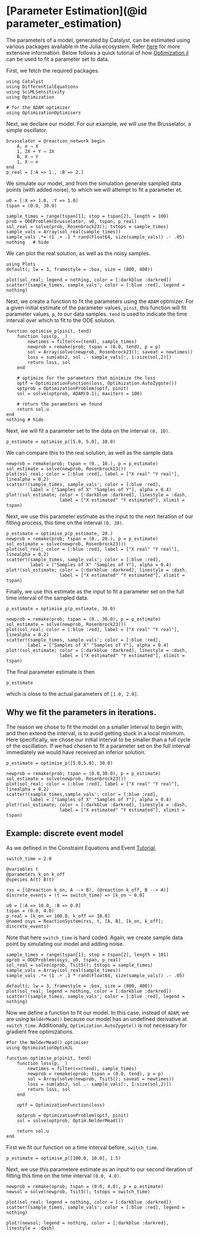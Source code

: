 # [Parameter Estimation](@id parameter_estimation)
The parameters of a model, generated by Catalyst, can be estimated using various
packages available in the Julia ecosystem. Refer
[here](https://docs.sciml.ai/Overview/stable/highlevels/inverse_problems/) for
more extensive information. Below follows a quick tutorial of how
[Optimization.jl](https://docs.sciml.ai/Optimization/stable/) can be used to fit
a parameter set to data.

First, we fetch the required packages.
```@example pe1
using Catalyst
using DifferentialEquations
using SciMLSensitivity
using Optimization

# for the ADAM optimizer
using OptimizationOptimisers
```

Next, we declare our model. For our example, we will use the Brusselator, a
simple oscillator.
```@example pe1
brusselator = @reaction_network begin
    A, ∅ → X
    1, 2X + Y → 3X
    B, X → Y
    1, X → ∅
end
p_real = [:A => 1., :B => 2.]
```

We simulate our model, and from the simulation generate sampled data points
(with added noise), to which we will attempt to fit a parameter et.
```@example pe1
u0 = [:X => 1.0, :Y => 1.0]
tspan = (0.0, 30.0)

sample_times = range(tspan[1]; stop = tspan[2], length = 100)
prob = ODEProblem(brusselator, u0, tspan, p_real)
sol_real = solve(prob, Rosenbrock23(); tstops = sample_times)
sample_vals = Array(sol_real(sample_times))
sample_vals .*= (1 .+ .1 * rand(Float64, size(sample_vals)) .- .05)
nothing   # hide
```

We can plot the real solution, as well as the noisy samples.
```@example pe1
using Plots
default(; lw = 3, framestyle = :box, size = (800, 400))

plot(sol_real; legend = nothing, color = [:darkblue :darkred])
scatter!(sample_times, sample_vals'; color = [:blue :red], legend = nothing)
```

Next, we create a function to fit the parameters using the `ADAM` optimizer. For
a given initial estimate of the parameter values, `pinit`, this function will
fit parameter values, `p`, to our data samples. `tend` is used to indicate the
time interval over which to fit to the ODE solution.
```@example pe1
function optimise_p(pinit, tend)
    function loss(p, _)
        newtimes = filter(<=(tend), sample_times)
        newprob = remake(prob; tspan = (0.0, tend), p = p)
        sol = Array(solve(newprob, Rosenbrock23(); saveat = newtimes))
        loss = sum(abs2, sol .- sample_vals[:, 1:size(sol,2)])
        return loss, sol
    end

    # optimize for the parameters that minimize the loss
    optf = OptimizationFunction(loss, Optimization.AutoZygote())
    optprob = OptimizationProblem(optf, pinit)
    sol = solve(optprob, ADAM(0.1); maxiters = 100)

    # return the parameters we found
    return sol.u
end
nothing # hide
```

Next, we will fit a parameter set to the data on the interval `(0, 10)`.
```@example pe1
p_estimate = optimise_p([5.0, 5.0], 10.0)
```

We can compare this to the real solution, as well as the sample data
```@example pe1
newprob = remake(prob; tspan = (0., 10.), p = p_estimate)
sol_estimate = solve(newprob, Rosenbrock23())
plot(sol_real; color = [:blue :red], label = ["X real" "Y real"], linealpha = 0.2)
scatter!(sample_times, sample_vals'; color = [:blue :red],
         label = ["Samples of X" "Samples of Y"], alpha = 0.4)
plot!(sol_estimate; color = [:darkblue :darkred], linestyle = :dash,
                    label = ["X estimated" "Y estimated"], xlimit = tspan)
```

Next, we use this parameter estimate as the input to the next iteration of our
fitting process, this time on the interval `(0, 20)`.
```@example pe1
p_estimate = optimise_p(p_estimate, 20.)
newprob = remake(prob; tspan = (0., 20.), p = p_estimate)
sol_estimate = solve(newprob, Rosenbrock23())
plot(sol_real; color = [:blue :red], label = ["X real" "Y real"], linealpha = 0.2)
scatter!(sample_times, sample_vals'; color = [:blue :red],
         label = ["Samples of X" "Samples of Y"], alpha = 0.4)
plot!(sol_estimate; color = [:darkblue :darkred], linestyle = :dash,
                    label = ["X estimated" "Y estimated"], xlimit = tspan)
```

Finally, we use this estimate as the input to fit a parameter set on the full
time interval of the sampled data.
```@example pe1
p_estimate = optimise_p(p_estimate, 30.0)

newprob = remake(prob; tspan = (0., 30.0), p = p_estimate)
sol_estimate = solve(newprob, Rosenbrock23())
plot(sol_real; color = [:blue :red], label = ["X real" "Y real"], linealpha = 0.2)
scatter!(sample_times, sample_vals'; color = [:blue :red],
        label = ["Samples of X" "Samples of Y"], alpha = 0.4)
plot!(sol_estimate; color = [:darkblue :darkred], linestyle = :dash,
                    label = ["X estimated" "Y estimated"], xlimit = tspan)
```

The final parameter estimate is then
```@example pe1
p_estimate
```
which is close to the actual parameters of `[1.0, 2.0]`.

## Why we fit the parameters in iterations.
The reason we chose to fit the model on a smaller interval to begin with, and
then extend the interval, is to avoid getting stuck in a local minimum. Here
specifically, we chose our initial interval to be smaller than a full cycle of
the oscillation. If we had chosen to fit a parameter set on the full interval
immediately we would have received an inferior solution.
```@example pe1
p_estimate = optimise_p([5.0,5.0], 30.0)

newprob = remake(prob; tspan = (0.0,30.0), p = p_estimate)
sol_estimate = solve(newprob, Rosenbrock23())
plot(sol_real; color = [:blue :red], label = ["X real" "Y real"], linealpha = 0.2)
scatter!(sample_times,sample_vals'; color = [:blue :red],
         label = ["Samples of X" "Samples of Y"], alpha = 0.4)
plot!(sol_estimate; color = [:darkblue :darkred], linestyle = :dash,
                    label = ["X estimated" "Y estimated"], xlimit = tspan)
```

## Example: discrete event model 
As we defined in the Constraint Equations and Event [Tutorial](https://docs.sciml.ai/Catalyst/stable/catalyst_functionality/constraint_equations/), 
```@example pe1
switch_time = 2.0 

@variables t 
@parameters k_on k_off
@species A(t) B(t)

rxs = [(@reaction k_on, A --> B), (@reaction k_off, B --> A)]
discrete_events = (t == switch_time) => [k_on ~ 0.0]

u0 = [:A => 10.0, :B => 0.0]
tspan = (0.0, 4.0)
p_real = [k_on => 100.0, k_off => 10.0]
@named osys = ReactionSystem(rxs, t, [A, B], [k_on, k_off]; discrete_events)
```
Note that here `switch_time` is hard coded. Again, we create sample data point by simulating our model and adding noise. 
```@example pe1
sample_times = range(tspan[1]; stop = tspan[2], length = 101) 
oprob = ODEProblem(osys, u0, tspan, p_real)
sol_real = solve(oprob, Tsit5(); tstops = sample_times)
sample_vals = Array(sol_real(sample_times))
sample_vals .*= (1 .+ .1 * rand(Float64, size(sample_vals)) .- .05)

default(; lw = 3, framestyle = :box, size = (800, 400))
plot(sol_real; legend = nothing, color = [:darkblue :darkred])
scatter!(sample_times, sample_vals'; color = [:blue :red], legend = nothing)
```
Now we define a function to fit our model. In this case, instead of `ADAM`, we are using `NelderMead()` because our model has an undefined derivative at `switch_time`. Additionally, `Optimization.AutoZygote()` is not necessary for gradient free optimizations. 

```@example pe1
#for the NelderMead() optimiser
using OptimizationOptimJL 

function optimise_p(pinit, tend)
    function loss(p, _)
        newtimes = filter(<=(tend), sample_times)
        newprob = remake(oprob; tspan = (0.0, tend), p = p)
        sol = Array(solve(newprob, Tsit5(); saveat = newtimes))
        loss = sum(abs2, sol .- sample_vals[:, 1:size(sol,2)])
        return loss, sol
    end

    optf = OptimizationFunction(loss)
    
    optprob = OptimizationProblem(optf, pinit)
    sol = solve(optprob, Optim.NelderMead())

    return sol.u
end
```
First we fit our function on a time interval before, `switch_time`. 
```@example pe1
p_estimate = optimise_p([100.0, 10.0], 1.5)
```
Next, we use this parametere estimate as an input to our second iteration of fitting this time on the time interval `(0.0, 4.0)`.
```@example pe1
newprob = remake(oprob; tspan = (0.0, 4.0), p = p_estimate)
newsol = solve(newprob, Tsit5(); tstops = switch_time)

plot(sol_real; legend = nothing, color = [:darkblue :darkred])
scatter!(sample_times, sample_vals'; color = [:blue :red], legend = nothing)

plot!(newsol; legend = nothing, color = [:darkblue :darkred], linestyle = :dash)
```